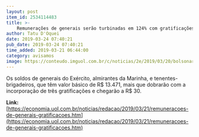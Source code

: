 ```yaml
---
layout: post
item_id: 2534114483
title: >-
    Remunerações de generais serão turbinadas em 124% com gratificações
author: Tatu D'Oquei
date: 2019-03-24 07:40:21
pub_date: 2019-03-24 07:40:21
time_added: 2019-03-21 06:44:00
category: avisamos
image: https://conteudo.imguol.com.br/c/noticias/2e/2019/03/20/bolsonaro-se-reune-com-ministros-e-chefes-das-forcas-armadas-antes-de-entregar-ao-congresso-a-reforma-da-previdencia-dos-militares-1553097479772_v2_615x300.jpg
---
```


Os soldos de generais do Exército, almirantes da Marinha, e tenentes-brigadeiros, que têm valor básico de R$ 13.471, mais que dobrarão com a incorporação de três gratificações e chegarão a R$ 30.

**Link:** [https://economia.uol.com.br/noticias/redacao/2019/03/21/remuneracoes-de-generais-gratificacoes.htm](https://economia.uol.com.br/noticias/redacao/2019/03/21/remuneracoes-de-generais-gratificacoes.htm)

